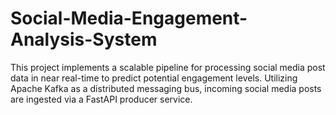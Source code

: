 # Social-Media-Engagement-Analysis-System
This project implements a scalable pipeline for processing social media post data in near real-time to predict potential engagement levels. Utilizing Apache Kafka as a distributed messaging bus, incoming social media posts are ingested via a FastAPI producer service. 
